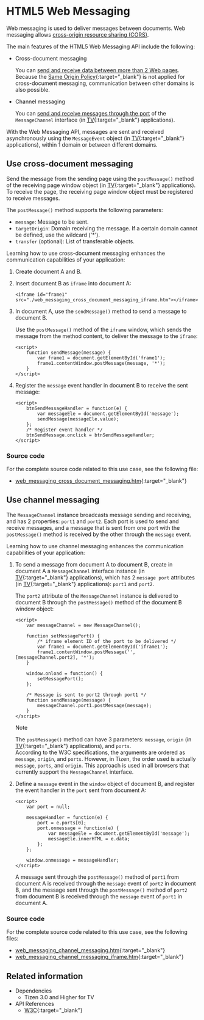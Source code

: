 # HTML5 Web Messaging

Web messaging is used to deliver messages between documents. Web messaging allows [cross-origin resource sharing (CORS)](../security/cors.md).

The main features of the HTML5 Web Messaging API include the following:

- Cross-document messaging

  You can [send and receive data between more than 2 Web pages](#use-cross-document-messaging). Because the [Same Origin Policy](http://www.w3.org/2001/tag/dj9/scriptorigin.html){:target="_blank"} is not applied for cross-document messaging, communication between other domains is also possible.

- Channel messaging

   You can [send and receive messages through the port](#use-channel-messaging) of the `MessageChannel` interface (in [TV](https://html.spec.whatwg.org/multipage/web-messaging.html#message-channels){:target="_blank"} applications).

With the Web Messaging API, messages are sent and received asynchronously using the `MessageEvent` object (in [TV](https://html.spec.whatwg.org/multipage/comms.html#the-messageevent-interface){:target="_blank"} applications), within 1 domain or between different domains.

## Use cross-document messaging

Send the message from the sending page using the `postMessage()` method of the receiving page window object (in [TV](https://html.spec.whatwg.org/multipage/web-messaging.html#posting-messages){:target="_blank"} applications). To receive the page, the receiving page window object must be registered to receive messages.

The `postMessage()` method supports the following parameters:

- `message`: Message to be sent.
- `targetOrigin`: Domain receiving the message. If a certain domain cannot be defined, use the wildcard ('\*').
- `transfer` (optional): List of transferable objects.

Learning how to use cross-document messaging enhances the communication capabilities of your application:

1. Create document A and B.

2. Insert document B as `iframe` into document A:

   ```
   <iframe id="frame1" src="./web_messaging_cross_document_messaging_iframe.htm"></iframe>
   ```

3. In document A, use the `sendMessage()` method to send a message to document B.

   Use the `postMessage()` method of the `iframe` window, which sends the message from the method content, to deliver the message to the `iframe`:

   ```
   <script>
       function sendMessage(message) {
           var frame1 = document.getElementById('frame1');
           frame1.contentWindow.postMessage(message, '*');
       }
   </script>
   ```

4. Register the `message` event handler in document B to receive the sent message:

   ```
   <script>
       btnSendMessageHandler = function(e) {
           var messageEle = document.getElementById('message');
           sendMessage(messageEle.value);
       };
       /* Register event handler */
       btnSendMessage.onclick = btnSendMessageHandler;
   </script>
   ```

### Source code

For the complete source code related to this use case, see the following file:

- [web_messaging_cross_document_messaging.htm](http://download.tizen.org/misc/examples/w3c_html5/communication/html5_web_messaging){:target="_blank"}

## Use channel messaging

The `MessageChannel` instance broadcasts message sending and receiving, and has 2 properties: `port1` and `port2`. Each port is used to send and receive messages, and a message that is sent from one port with the `postMessage()` method is received by the other through the `message` event.

Learning how to use channel messaging enhances the communication capabilities of your application:

1. To send a message from document A to document B, create in document A a `MessageChannel` interface instance (in [TV](https://html.spec.whatwg.org/multipage/web-messaging.html#message-channels){:target="_blank"} applications), which has 2 `message port` attributes (in [TV](https://html.spec.whatwg.org/multipage/web-messaging.html#message-ports){:target="_blank"} applications): `port1` and `port2`.

   The `port2` attribute of the `MessageChannel` instance is delivered to document B through the `postMessage()` method of the document B window object:

   ```
   <script>
       var messageChannel = new MessageChannel();

       function setMessagePort() {
           /* iframe element ID of the port to be delivered */
           var frame1 = document.getElementById('iframe1');
           frame1.contentWindow.postMessage('', [messageChannel.port2], '*');
       }

       window.onload = function() {
           setMessagePort();
       };

       /* Message is sent to port2 through port1 */
       function sendMessage(message) {
           messageChannel.port1.postMessage(message);
       }
   </script>
   ```

   > [!NOTE]
   > The `postMessage()` method can have 3 parameters: `message`, `origin` (in [TV](https://html.spec.whatwg.org/multipage/web-messaging.html#posting-messages){:target="_blank"} applications), and `ports`.  
   > According to the W3C specifications, the arguments are ordered as `message`, `origin`, and `ports`. However, in Tizen, the order used is actually `message`, `ports`, and `origin`. This approach is used in all browsers that currently support the `MessageChannel` interface.

2. Define a `message` event in the `window` object of document B, and register the event handler in the `port` sent from document A:

   ```
   <script>
       var port = null;

       messageHandler = function(e) {
           port = e.ports[0];
           port.onmessage = function(e) {
               var messageEle = document.getElementById('message');
               messageEle.innerHTML = e.data;
           };
       };

       window.onmessage = messageHandler;
   </script>
   ```

   A message sent through the `postMessage()` method of `port1` from document A is received through the `message` event of `port2` in document B, and the message sent through the `postMessage()` method of `port2` from document B is received through the `message` event of `port1` in document A.

### Source code

For the complete source code related to this use case, see the following files:

- [web_messaging_channel_messaging.htm](http://download.tizen.org/misc/examples/w3c_html5/communication/html5_web_messaging){:target="_blank"}
- [web_messaging_channel_messaging_iframe.htm](http://download.tizen.org/misc/examples/w3c_html5/communication/html5_web_messaging){:target="_blank"}

## Related information
* Dependencies
  - Tizen 3.0 and Higher for TV
* API References
  - [W3C](https://html.spec.whatwg.org/multipage/web-messaging.html#posting-messages){:target="_blank"}
